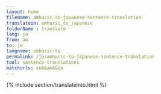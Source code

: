```yaml
---
layout: home
fileName: amharic-to-japanese-sentence-translation
translatein: amharic_to_japanese
folderName : translate
lang: ja
from: am
to: ja
langname: amharic-to
permalink: /ja/amharic-to-japanese-sentence-translation
tool: sentence-translations
matchurls: en&&am&&ja
---
```

{% include section/translateinto.html %}
